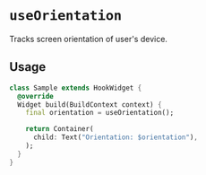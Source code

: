 # `useOrientation`

Tracks screen orientation of user's device.

## Usage

```dart
class Sample extends HookWidget {
  @override
  Widget build(BuildContext context) {
    final orientation = useOrientation();

    return Container(
      child: Text("Orientation: $orientation"),
    );
  }
}
```
